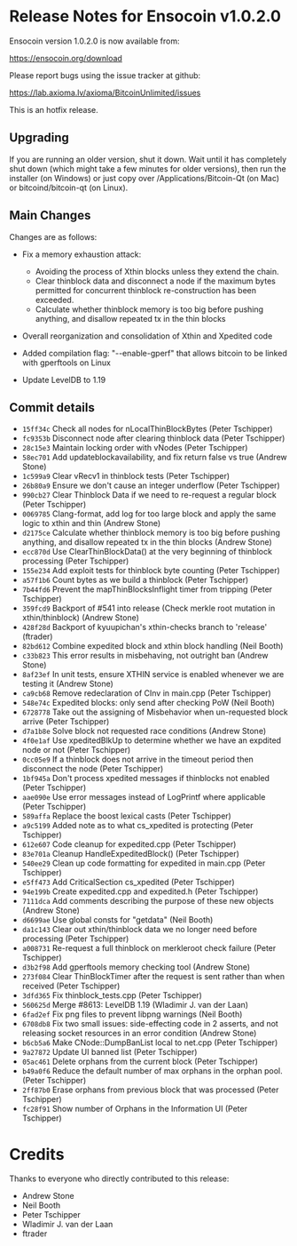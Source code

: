 Release Notes for Ensocoin v1.0.2.0
============================================

Ensocoin version 1.0.2.0 is now available from:

  <https://ensocoin.org/download>

Please report bugs using the issue tracker at github:

  <https://lab.axioma.lv/axioma/BitcoinUnlimited/issues>

This is an hotfix release.

Upgrading
---------

If you are running an older version, shut it down. Wait until it has completely
shut down (which might take a few minutes for older versions), then run the
installer (on Windows) or just copy over /Applications/Bitcoin-Qt (on Mac) or
bitcoind/bitcoin-qt (on Linux).

Main Changes
------------

Changes are as follows:

- Fix a memory exhaustion attack:
  * Avoiding the process of Xthin blocks unless they extend the chain.
  * Clear thinblock data and disconnect a node if the maximum bytes permitted for concurrent thinblock re-construction has been exceeded.
  * Calculate whether thinblock memory is too big before pushing anything, and disallow repeated tx in the thin blocks

- Overall reorganization and consolidation of Xthin and Xpedited code

- Added compilation flag: "--enable-gperf" that allows bitcoin to be linked with gperftools on Linux

- Update LevelDB to 1.19

Commit details
--------------

- `15ff34c` Check all nodes for nLocalThinBlockBytes (Peter Tschipper)
- `fc9353b` Disconnect node after clearing thinblock data (Peter Tschipper)
- `28c15e3` Maintain locking order with vNodes (Peter Tschipper)
- `58ec701` Add updateblockavailability, and fix return false vs true (Andrew Stone)
- `1c599a9` Clear vRecv1 in thinblock tests (Peter Tschipper)
- `26b80a9` Ensure we don't cause an integer underflow (Peter Tschipper)
- `990cb27` Clear Thinblock Data if we need to re-request a regular block (Peter Tschipper)
- `0069785` Clang-format, add log for too large block and apply the same logic to xthin and thin (Andrew Stone)
- `d2175ce` Calculate whether thinblock memory is too big before pushing anything, and disallow repeated tx in the thin blocks (Andrew Stone)
- `ecc870d` Use ClearThinBlockData() at the very beginning of thinblock processing (Peter Tschipper)
- `155e234` Add exploit tests for thinblock byte counting (Peter Tschipper)
- `a57f1b6` Count bytes as we build a thinblock (Peter Tschipper)
- `7b44fd6` Prevent the mapThinBlocksInflight timer from tripping (Peter Tschipper)
- `359fcd9` Backport of #541 into release (Check merkle root mutation in xthin/thinblock) (Andrew Stone)
- `428f28d` Backport of kyuupichan's xthin-checks branch to 'release' (ftrader)
- `82bd612` Combine expedited block and xthin block handling (Neil Booth)
- `c33b823` This error results in misbehaving, not outright ban (Andrew Stone)
- `8af23ef` In unit tests, ensure XTHIN service is enabled whenever we are testing it (Andrew Stone)
- `ca9cb68` Remove redeclaration of CInv in main.cpp (Peter Tschipper)
- `548e74c` Expedited blocks: only send after checking PoW (Neil Booth)
- `6728778` Take out the assigning of Misbehavior when un-requested block arrive (Peter Tschipper)
- `d7a1b8e` Solve block not requested race conditions (Andrew Stone)
- `4f0e1af` Use xpeditedBlkUp to determine whether we have an expdited node or not (Peter Tschipper)
- `0cc05e9` If a thinblock does not arrive in the timeout period then disconnect the node (Peter Tschipper)
- `1bf945a` Don't process xpedited messages if thinblocks not enabled (Peter Tschipper)
- `aae090e` Use error messages instead of LogPrintf where applicable (Peter Tschipper)
- `589affa` Replace the boost lexical casts (Peter Tschipper)
- `a9c5199` Added note as to what cs_xpedited is protecting (Peter Tschipper)
- `612e607` Code cleanup for expedited.cpp (Peter Tschipper)
- `83e701a` Cleanup HandleExpeditedBlock() (Peter Tschipper)
- `540ee29` Clean up code formatting for expedited in main.cpp (Peter Tschipper)
- `e5ff473` Add CriticalSection cs_xpedited (Peter Tschipper)
- `94e199b` Create expedited.cpp and expedited.h (Peter Tschipper)
- `7111dca` Add comments describing the purpose of these new objects (Andrew Stone)
- `d6699ae` Use global consts for "getdata" (Neil Booth)
- `da1c143` Clear out xthin/thinblock data we no longer need before processing (Peter Tschipper)
- `a008731` Re-request a full thinblock on merkleroot check failure (Peter Tschipper)
- `d3b2f98` Add gperftools memory checking tool (Andrew Stone)
- `273f084` Clear ThinBlockTimer after the request is sent rather than when  received (Peter Tschipper)
- `3dfd365` Fix thinblock_tests.cpp (Peter Tschipper)
- `560625d` Merge #8613: LevelDB 1.19 (Wladimir J. van der Laan)
- `6fad2ef` Fix png files to prevent libpng warnings (Neil Booth)
- `6708db8` Fix two small issues: side-effecting code in 2 asserts, and not releasing socket resources in an error condition (Andrew Stone)
- `b6cb5a6` Make CNode::DumpBanList local to net.cpp (Peter Tschipper)
- `9a27872` Update UI banned list (Peter Tschipper)
- `05ac461` Delete orphans from the current block (Peter Tschipper)
- `b49a0f6` Reduce the default number of max orphans in the orphan pool. (Peter Tschipper)
- `2ff87b0` Erase orphans from previous block that was processed (Peter Tschipper)
- `fc28f91` Show number of Orphans in the Information UI (Peter Tschipper)

Credits
=======

Thanks to everyone who directly contributed to this release:

- Andrew Stone
- Neil Booth
- Peter Tschipper
- Wladimir J. van der Laan
- ftrader










